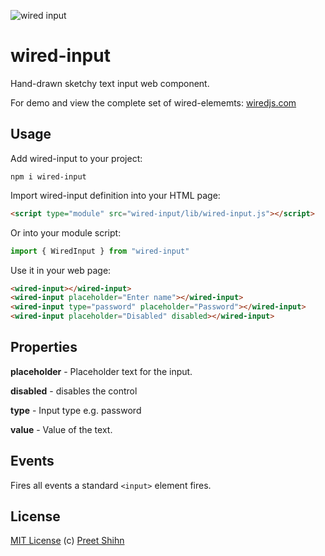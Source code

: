 ![wired input](https://wiredjs.github.io/wired-elements/images/input.gif)

# wired-input
Hand-drawn sketchy text input web component.

For demo and view the complete set of wired-elememts: [wiredjs.com](http://wiredjs.com/)

## Usage

Add wired-input to your project:
```
npm i wired-input
```
Import wired-input definition into your HTML page:
```html
<script type="module" src="wired-input/lib/wired-input.js"></script>
```
Or into your module script:
```javascript
import { WiredInput } from "wired-input"
```

Use it in your web page:
```html
<wired-input></wired-input>
<wired-input placeholder="Enter name"></wired-input>
<wired-input type="password" placeholder="Password"></wired-input>
<wired-input placeholder="Disabled" disabled></wired-input>
```

## Properties

**placeholder** - Placeholder text for the input.

**disabled** - disables the control

**type** - Input type e.g. password

**value** - Value of the text.

## Events

Fires all events a standard `<input>` element fires. 

## License
[MIT License](https://github.com/wiredjs/wired-elements/blob/master/LICENSE) (c) [Preet Shihn](https://twitter.com/preetster)